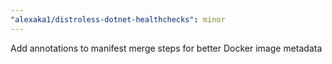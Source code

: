 ```yaml
---
"alexaka1/distroless-dotnet-healthchecks": minor
---
```


Add annotations to manifest merge steps for better Docker image metadata
